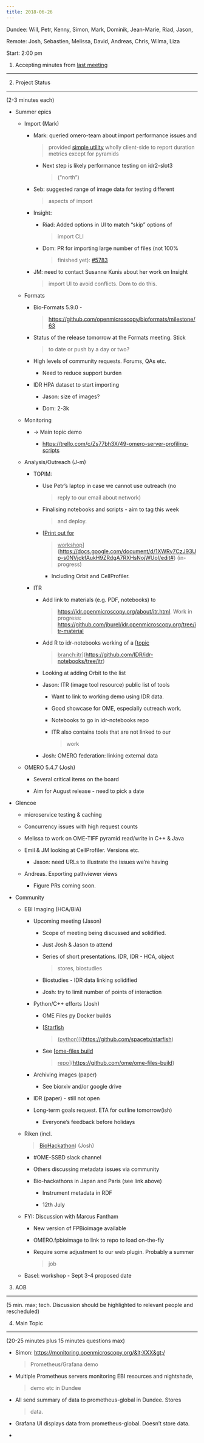 ```yaml
---
title: 2018-06-26
---
```


Dundee: Will, Petr, Kenny, Simon, Mark, Dominik, Jean-Marie, Riad,
Jason,

Remote: Josh, Sebastien, Melissa, David, Andreas, Chris, Wilma, Liza

Start: 2:00 pm

1. Accepting minutes from [<u>last meeting</u>](https://drive.google.com/drive/u/0/folders/0B2ytmM7Jmj58N2gzcWZ6UVJONTA)
------------------------------------------------------------------------------------------------------------------------

2. Project Status
-----------------

(2-3 minutes each)

-   Summer epics

    -   Import (Mark)

        -   Mark: queried omero-team about import performance issues and
            > provided [<u>simple
            > utility</u>](https://github.com/openmicroscopy/openmicroscopy/pull/5791)
            > wholly client-side to report duration metrics except for
            > pyramids

            -   Next step is likely performance testing on idr2-slot3
                > (“north”)

        -   Seb: suggested range of image data for testing different
            > aspects of import

        -   Insight:

            -   Riad: Added options in UI to match “skip” options of
                > import CLI

            -   Dom: PR for importing large number of files (not 100%
                > finished yet):
                > [<u>\#5783</u>](https://github.com/openmicroscopy/openmicroscopy/pull/5783)

        -   JM: need to contact Susanne Kunis about her work on Insight
            > import UI to avoid conflicts. Dom to do this.

    -   Formats

        -   Bio-Formats 5.9.0 -
            > [<u>https://github.com/openmicroscopy/bioformats/milestone/63</u>](https://github.com/openmicroscopy/bioformats/milestone/63)

        -   Status of the release tomorrow at the Formats meeting. Stick
            > to date or push by a day or two?

        -   High levels of community requests. Forums, QAs etc.

            -   Need to reduce support burden

        -   IDR HPA dataset to start importing

            -   Jason: size of images?

            -   Dom: 2-3k

    -   Monitoring

        -   → Main topic demo

            -   [<u>https://trello.com/c/Zs77bh3X/49-omero-server-profiling-scripts</u>](https://trello.com/c/Zs77bh3X/49-omero-server-profiling-scripts)

    -   Analysis/Outreach (J-m)

        -   TOPIM:

            -   Use Petr’s laptop in case we cannot use outreach (no
                > reply to our email about network)

            -   Finalising notebooks and scripts - aim to tag this week
                > and deploy.

            -   [<u>Print out for
                > workshop</u>](https://docs.google.com/document/d/1XWRy7CzJ93Up-s0NVjckfAukH9ZRdgA7RXHsNojWUoI/edit#)
                > (in-progress)

                -   Including Orbit and CellProfiler.

        -   ITR

            -   Add link to materials (e.g. PDF, notebooks) to
                > [<u>https://idr.openmicroscopy.org/about/itr.html</u>](https://idr.openmicroscopy.org/about/itr.html).
                > Work in progress:
                > [<u>https://github.com/jburel/idr.openmicroscopy.org/tree/itr-material</u>](https://github.com/jburel/idr.openmicroscopy.org/tree/itr-material)

            -   Add R to idr-notebooks working of a [<u>topic
                > branch:itr</u>](https://github.com/IDR/idr-notebooks/tree/itr)

            -   Looking at adding Orbit to the list

            -   Jason: ITR (image tool resource) public list of tools

                -   Want to link to working demo using IDR data.

                -   Good showcase for OME, especially outreach work.

                -   Notebooks to go in idr-notebooks repo

                -   ITR also contains tools that are not linked to our
                    > work

            -   Josh: OMERO federation: linking external data

    -   OMERO 5.4.7 (Josh)

        -   Several critical items on the board

        -   Aim for August release - need to pick a date

-   Glencoe

    -   microservice testing & caching

    -   Concurrency issues with high request counts

    -   Melissa to work on OME-TIFF pyramid read/write in C++ & Java

    -   Emil & JM looking at CellProfiler. Versions etc.

        -   Jason: need URLs to illustrate the issues we’re having

    -   Andreas. Exporting pathviewer views

        -   Figure PRs coming soon.

-   Community

    -   EBI Imaging (HCA/BIA)

        -   Upcoming meeting (Jason)

            -   Scope of meeting being discussed and solidified.

            -   Just Josh & Jason to attend

            -   Series of short presentations. IDR, IDR - HCA, object
                > stores, biostudies

            -   Biostudies - IDR data linking solidified

            -   Josh: try to limit number of points of interaction

        -   Python/C++ efforts (Josh)

            -   OME Files py Docker builds

            -   [<u>Starfish
                > (python)</u>](https://github.com/spacetx/starfish)

            -   See [<u>ome-files build
                > repo</u>](https://github.com/ome/ome-files-build)

        -   Archiving images (paper)

            -   See biorxiv and/or google drive

        -   IDR (paper) - still not open

        -   Long-term goals request. ETA for outline tomorrow(ish)

            -   Everyone’s feedback before holidays

    -   Riken (incl.
        > [<u>BioHackathon</u>](https://trello.com/c/SVOYovv1/206-elixir-biohackathon-paris-nov-12-16-2008))
        > (Josh)

        -   \#OME-SSBD slack channel

        -   Others discussing metadata issues via community

        -   Bio-hackathons in Japan and Paris (see link above)

            -   Instrument metadata in RDF

            -   12th July

    -   FYI: Discussion with Marcus Fantham

        -   New version of FPBioimage available

        -   OMERO.fpbioimage to link to repo to load on-the-fly

        -   Require some adjustment to our web plugin. Probably a summer
            > job

    -   Basel: workshop - Sept 3-4 proposed date

3. AOB
------

(5 min. max; tech. Discussion should be highlighted to relevant people
and rescheduled)

4. Main Topic
-------------

(20-25 minutes plus 15 minutes questions max)

-   Simon: https://monitoring.openmicroscopy.org/&lt;XXX&gt;/
    > Prometheus/Grafana demo

-   Multiple Prometheus servers monitoring EBI resources and nightshade,
    > demo etc in Dundee

-   All send summary of data to prometheus-global in Dundee. Stores
    > data.

-   Grafana UI displays data from prometheus-global. Doesn’t store data.

-   

